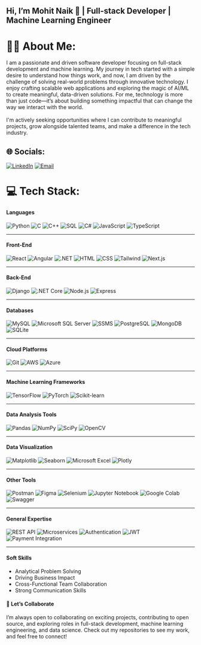 ## Hi, I’m Mohit Naik 👋 | Full-stack Developer | Machine Learning Engineer


# 👨‍💻 About Me:
I am a passionate and driven software developer focusing on full-stack development and machine learning. My journey in tech started with a simple desire to understand how things work, and now, I am driven by the challenge of solving real-world problems through innovative technology. I enjoy crafting scalable web applications and exploring the magic of AI/ML to create meaningful, data-driven solutions. For me, technology is more than just code—it’s about building something impactful that can change the way we interact with the world.<br><br>I'm actively seeking opportunities where I can contribute to meaningful projects, grow alongside talented teams, and make a difference in the tech industry.<br>


## 🌐 Socials:
[![LinkedIn](https://img.shields.io/badge/LinkedIn-%230077B5.svg?logo=linkedin&logoColor=white)](https://linkedin.com/in/mohit-naik21) 
[![Email](https://img.shields.io/badge/Email-D14836?logo=gmail&logoColor=white)](mailto:mohitnaik@uga.edu)

# 💻 Tech Stack:

#### **Languages**  
![Python](https://img.shields.io/badge/-Python-3776AB?logo=python&logoColor=white)  ![C](https://img.shields.io/badge/-C-A8B9CC?logo=c&logoColor=white)   ![C++](https://img.shields.io/badge/-C++-00599C?logo=cplusplus&logoColor=white)   ![SQL](https://img.shields.io/badge/-SQL-003B57?logo=microsoftsqlserver&logoColor=white)  ![C#](https://img.shields.io/badge/-C%23-239120?logo=csharp&logoColor=white)  ![JavaScript](https://img.shields.io/badge/-JavaScript-F7DF1E?logo=javascript&logoColor=black) ![TypeScript](https://img.shields.io/badge/-TypeScript-3178C6?logo=typescript&logoColor=white)  

---

#### **Front-End**  
![React](https://img.shields.io/badge/-React-61DAFB?logo=react&logoColor=black)  ![Angular](https://img.shields.io/badge/-Angular-DD0031?logo=angular&logoColor=white)  ![.NET](https://img.shields.io/badge/-DotNet-512BD4?logo=dotnet&logoColor=white)  ![HTML](https://img.shields.io/badge/-HTML-E34F26?logo=html5&logoColor=white)  ![CSS](https://img.shields.io/badge/-CSS-1572B6?logo=css3&logoColor=white)  ![Tailwind](https://img.shields.io/badge/-Tailwind-06B6D4?logo=tailwindcss&logoColor=white)  ![Next.js](https://img.shields.io/badge/-Next.js-000000?logo=nextdotjs&logoColor=white)  

---

#### **Back-End**  
![Django](https://img.shields.io/badge/-Django-092E20?logo=django&logoColor=white)  ![.NET Core](https://img.shields.io/badge/-DotNet%20Core-512BD4?logo=dotnet&logoColor=white)  ![Node.js](https://img.shields.io/badge/-Node.js-339933?logo=nodedotjs&logoColor=white)  ![Express](https://img.shields.io/badge/-Express-000000?logo=express&logoColor=white)  

---

#### **Databases**  
![MySQL](https://img.shields.io/badge/-MySQL-4479A1?logo=mysql&logoColor=white)  ![Microsoft SQL Server](https://img.shields.io/badge/-SQL%20Server-CC2927?logo=microsoftsqlserver&logoColor=white)  ![SSMS](https://img.shields.io/badge/-SSMS-CC2927?logo=microsoftsqlserver&logoColor=white)  ![PostgreSQL](https://img.shields.io/badge/-PostgreSQL-336791?logo=postgresql&logoColor=white)  ![MongoDB](https://img.shields.io/badge/-MongoDB-47A248?logo=mongodb&logoColor=white) ![SQLite](https://img.shields.io/badge/-SQLite-003B57?logo=sqlite&logoColor=white)

---

#### **Cloud Platforms**  
![Git](https://img.shields.io/badge/-Git-F05032?logo=git&logoColor=white)  ![AWS](https://img.shields.io/badge/-AWS-232F3E?logo=amazonaws&logoColor=white)  ![Azure](https://img.shields.io/badge/-Azure-0078D4?logo=microsoftazure&logoColor=white)  

---

#### **Machine Learning Frameworks**  
![TensorFlow](https://img.shields.io/badge/-TensorFlow-FF6F00?logo=tensorflow&logoColor=white)  ![PyTorch](https://img.shields.io/badge/-PyTorch-EE4C2C?logo=pytorch&logoColor=white)  ![Scikit-learn](https://img.shields.io/badge/-Scikit%20Learn-F7931E?logo=scikitlearn&logoColor=white)  

---

#### **Data Analysis Tools**  
![Pandas](https://img.shields.io/badge/-Pandas-150458?logo=pandas&logoColor=white)  ![NumPy](https://img.shields.io/badge/-NumPy-013243?logo=numpy&logoColor=white)  ![SciPy](https://img.shields.io/badge/-SciPy-8CAAE6?logo=scipy&logoColor=white)  ![OpenCV](https://img.shields.io/badge/-OpenCV-5C3EE8?logo=opencv&logoColor=white) 

---

#### **Data Visualization**  
![Matplotlib](https://img.shields.io/badge/-Matplotlib-11557C?logo=python&logoColor=white)  ![Seaborn](https://img.shields.io/badge/-Seaborn-5C3EE8?logo=python&logoColor=white)  ![Microsoft Excel](https://img.shields.io/badge/-Excel-217346?logo=microsoftexcel&logoColor=white)  ![Plotly](https://img.shields.io/badge/-Plotly-3F4F75?logo=plotly&logoColor=white)  

---

#### **Other Tools**  
![Postman](https://img.shields.io/badge/-Postman-FF6C37?logo=postman&logoColor=white)  ![Figma](https://img.shields.io/badge/-Figma-F24E1E?logo=figma&logoColor=white)  ![Selenium](https://img.shields.io/badge/-Selenium-43B02A?logo=selenium&logoColor=white)  ![Jupyter Notebook](https://img.shields.io/badge/-Jupyter-F37626?logo=jupyter&logoColor=white)  ![Google Colab](https://img.shields.io/badge/-Google%20Colab-F9AB00?logo=googlecolab&logoColor=white)  ![Swagger](https://img.shields.io/badge/-Swagger-85EA2D?logo=swagger&logoColor=white)  

---

#### **General Expertise**  
![REST API](https://img.shields.io/badge/-REST%20API-009688?logo=api&logoColor=white)  ![Microservices](https://img.shields.io/badge/-Microservices-6A1B9A?logo=graphql&logoColor=white)  ![Authentication](https://img.shields.io/badge/-Authentication-FF6F00?logo=security&logoColor=white)  ![JWT](https://img.shields.io/badge/-JWT-000000?logo=jsonwebtokens&logoColor=white)  ![Payment Integration](https://img.shields.io/badge/-Stripe-008CDD?logo=stripe&logoColor=white)  

---

#### **Soft Skills**  
- Analytical Problem Solving  
- Driving Business Impact  
- Cross-Functional Team Collaboration  
- Strong Communication Skills

#### 🚀 Let’s Collaborate
I’m always open to collaborating on exciting projects, contributing to open source, and exploring roles in full-stack development, machine learning engineering, and data science. Check out my repositories to see my work, and feel free to connect!


